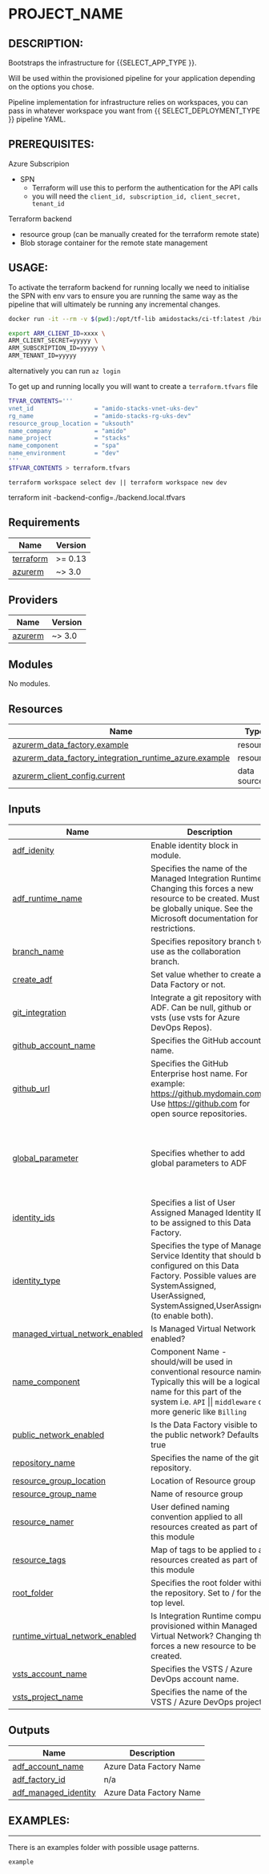 <!-- BEGIN_TF_DOCS -->
# PROJECT_NAME

DESCRIPTION:
---
Bootstraps the infrastructure for {{SELECT_APP_TYPE }}. 

Will be used within the provisioned pipeline for your application depending on the options you chose.

Pipeline implementation for infrastructure relies on workspaces, you can pass in whatever workspace you want from {{ SELECT_DEPLOYMENT_TYPE }} pipeline YAML.

PREREQUISITES:
---
Azure Subscripion
  - SPN 
    - Terraform will use this to perform the authentication for the API calls
    - you will need the `client_id, subscription_id, client_secret, tenant_id`

Terraform backend
  - resource group (can be manually created for the terraform remote state)
  - Blob storage container for the remote state management


USAGE:
---

To activate the terraform backend for running locally we need to initialise the SPN with env vars to ensure you are running the same way as the pipeline that will ultimately be running any incremental changes.

```bash
docker run -it --rm -v $(pwd):/opt/tf-lib amidostacks/ci-tf:latest /bin/bash
```

```bash 
export ARM_CLIENT_ID=xxxx \
ARM_CLIENT_SECRET=yyyyy \
ARM_SUBSCRIPTION_ID=yyyyy \
ARM_TENANT_ID=yyyyy
```

alternatively you can run `az login` 

To get up and running locally you will want to create  a `terraform.tfvars` file 
```bash
TFVAR_CONTENTS='''
vnet_id                 = "amido-stacks-vnet-uks-dev"
rg_name                 = "amido-stacks-rg-uks-dev"
resource_group_location = "uksouth"
name_company            = "amido"
name_project            = "stacks"
name_component          = "spa"
name_environment        = "dev" 
'''
$TFVAR_CONTENTS > terraform.tfvars
```

```
terraform workspace select dev || terraform workspace new dev
```

terraform init -backend-config=./backend.local.tfvars

## Requirements

| Name | Version |
|------|---------|
| <a name="requirement_terraform"></a> [terraform](#requirement\_terraform) | >= 0.13 |
| <a name="requirement_azurerm"></a> [azurerm](#requirement\_azurerm) | ~> 3.0 |

## Providers

| Name | Version |
|------|---------|
| <a name="provider_azurerm"></a> [azurerm](#provider\_azurerm) | ~> 3.0 |

## Modules

No modules.

## Resources

| Name | Type |
|------|------|
| [azurerm_data_factory.example](https://registry.terraform.io/providers/hashicorp/azurerm/latest/docs/resources/data_factory) | resource |
| [azurerm_data_factory_integration_runtime_azure.example](https://registry.terraform.io/providers/hashicorp/azurerm/latest/docs/resources/data_factory_integration_runtime_azure) | resource |
| [azurerm_client_config.current](https://registry.terraform.io/providers/hashicorp/azurerm/latest/docs/data-sources/client_config) | data source |

## Inputs

| Name | Description | Type | Default | Required |
|------|-------------|------|---------|:--------:|
| <a name="input_adf_idenity"></a> [adf\_idenity](#input\_adf\_idenity) | Enable identity block in module. | `bool` | `true` | no |
| <a name="input_adf_runtime_name"></a> [adf\_runtime\_name](#input\_adf\_runtime\_name) | Specifies the name of the Managed Integration Runtime. Changing this forces a new resource to be created. Must be globally unique. See the Microsoft documentation for all restrictions. | `string` | `"adf-managed-vnet-runtime"` | no |
| <a name="input_branch_name"></a> [branch\_name](#input\_branch\_name) | Specifies repository branch to use as the collaboration branch. | `string` | `"main"` | no |
| <a name="input_create_adf"></a> [create\_adf](#input\_create\_adf) | Set value whether to create a Data Factory or not. | `bool` | `true` | no |
| <a name="input_git_integration"></a> [git\_integration](#input\_git\_integration) | Integrate a git repository with ADF. Can be null, github or vsts (use vsts for Azure DevOps Repos). | `string` | `"null"` | no |
| <a name="input_github_account_name"></a> [github\_account\_name](#input\_github\_account\_name) | Specifies the GitHub account name. | `string` | `"amido"` | no |
| <a name="input_github_url"></a> [github\_url](#input\_github\_url) | Specifies the GitHub Enterprise host name. For example: https://github.mydomain.com. Use https://github.com for open source repositories. | `string` | `"https://github.com"` | no |
| <a name="input_global_parameter"></a> [global\_parameter](#input\_global\_parameter) | Specifies whether to add global parameters to ADF | <pre>list(object({<br>    name  = string<br>    type  = string<br>    value = string<br>  }))</pre> | <pre>[<br>  {<br>    "name": "environment",<br>    "type": "String",<br>    "value": "nonprod"<br>  }<br>]</pre> | no |
| <a name="input_identity_ids"></a> [identity\_ids](#input\_identity\_ids) | Specifies a list of User Assigned Managed Identity IDs to be assigned to this Data Factory. | `list(string)` | `[]` | no |
| <a name="input_identity_type"></a> [identity\_type](#input\_identity\_type) | Specifies the type of Managed Service Identity that should be configured on this Data Factory. Possible values are SystemAssigned, UserAssigned, SystemAssigned,UserAssigned (to enable both). | `string` | `"SystemAssigned"` | no |
| <a name="input_managed_virtual_network_enabled"></a> [managed\_virtual\_network\_enabled](#input\_managed\_virtual\_network\_enabled) | Is Managed Virtual Network enabled? | `bool` | `false` | no |
| <a name="input_name_component"></a> [name\_component](#input\_name\_component) | Component Name - should/will be used in conventional resource naming. Typically this will be a logical name for this part of the system i.e. `API` \|\| `middleware` or more generic like `Billing` | `string` | `"adf"` | no |
| <a name="input_public_network_enabled"></a> [public\_network\_enabled](#input\_public\_network\_enabled) | Is the Data Factory visible to the public network? Defaults to true | `bool` | `true` | no |
| <a name="input_repository_name"></a> [repository\_name](#input\_repository\_name) | Specifies the name of the git repository. | `string` | `"stacks-data-infrastructure"` | no |
| <a name="input_resource_group_location"></a> [resource\_group\_location](#input\_resource\_group\_location) | Location of Resource group | `string` | `"uksouth"` | no |
| <a name="input_resource_group_name"></a> [resource\_group\_name](#input\_resource\_group\_name) | Name of resource group | `string` | n/a | yes |
| <a name="input_resource_namer"></a> [resource\_namer](#input\_resource\_namer) | User defined naming convention applied to all resources created as part of this module | `string` | n/a | yes |
| <a name="input_resource_tags"></a> [resource\_tags](#input\_resource\_tags) | Map of tags to be applied to all resources created as part of this module | `map(string)` | `{}` | no |
| <a name="input_root_folder"></a> [root\_folder](#input\_root\_folder) | Specifies the root folder within the repository. Set to / for the top level. | `string` | `"/adf_managed"` | no |
| <a name="input_runtime_virtual_network_enabled"></a> [runtime\_virtual\_network\_enabled](#input\_runtime\_virtual\_network\_enabled) | Is Integration Runtime compute provisioned within Managed Virtual Network? Changing this forces a new resource to be created. | `bool` | `true` | no |
| <a name="input_vsts_account_name"></a> [vsts\_account\_name](#input\_vsts\_account\_name) | Specifies the VSTS / Azure DevOps account name. | `string` | `"amido"` | no |
| <a name="input_vsts_project_name"></a> [vsts\_project\_name](#input\_vsts\_project\_name) | Specifies the name of the VSTS / Azure DevOps project. | `string` | `"amido-stacks"` | no |

## Outputs

| Name | Description |
|------|-------------|
| <a name="output_adf_account_name"></a> [adf\_account\_name](#output\_adf\_account\_name) | Azure Data Factory Name |
| <a name="output_adf_factory_id"></a> [adf\_factory\_id](#output\_adf\_factory\_id) | n/a |
| <a name="output_adf_managed_identity"></a> [adf\_managed\_identity](#output\_adf\_managed\_identity) | Azure Data Factory Name |

## EXAMPLES:
---
There is an examples folder with possible usage patterns.

`example` 

<!-- END_TF_DOCS -->
